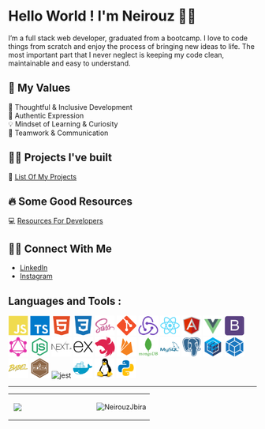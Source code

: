 # Hello World ! I'm Neirouz 👋🏻

I’m a full stack web developer, graduated from a bootcamp.
I love to code things from scratch and enjoy the process of bringing new ideas to life.
The most important part that I never neglect is keeping my code clean, maintainable and easy to understand.

## 🧿 My Values

🧠 Thoughtful & Inclusive Development <br/>
🖤 Authentic Expression <br/>
💡 Mindset of Learning & Curiosity <br/>
🙌 Teamwork & Communication

## 👩‍💻 Projects I've built

🥇 <a href = "https://github.com/NeirouzJbira/List-Of-My-Projects">List Of My Projects</a>

## 🔥 Some Good Resources

💻 [Resources For Developers](https://github.com/NeirouzJbira/Some-Good-Resources)

## 🤝🏻 Connect With Me

- [LinkedIn](https://www.linkedin.com/in/neirouzjbira/) <br/>
- [Instagram](https://www.instagram.com/neirouz.jbira/) <br/>
<!-- - [Facebook](https://www.facebook.com/NeirouzJbira/) <br/>
- [Medium](https://medium.com/@jbira.neirouz) <br/>
- [DEV Community](https://dev.to/neirouzjbira) <br/>
- [HashNode](https://hashnode.com/@NeirouzJbira) <br/> -->

## Languages and Tools :

<p align="left">
<img width="40" height="40" alt="javascript" src="./icons/javascript-plain.svg"/>
<img width="40" height="40" alt="typescript" src="./icons/typescript-plain.svg"/>
<img width="40" height="40" alt="HTML5" src="./icons/html5-plain.svg"/>
<img width="40" height="40" alt="CSS3" src="./icons/css3-plain.svg"/>
<img width="40" height="40" alt="sass" src="./icons/sass-original.svg"/>
<img width="40" height="40" alt="git" src="./icons/git-plain.svg"/>
<img width="40" height="40" alt="redux" src="./icons/redux-original.svg"/>
<img width="40" height="40" alt="react" src="./icons/react-original.svg"/>
<img width="40" height="40" alt="angular" src="./icons/angularjs-original.svg"/>
<img width="40" height="40" alt="vuejs" src="./icons/vue-original.svg"/>
<img width="40" height="40" alt="bootstrap" src="./icons/bootstrap-plain.svg"/>
<img width="40" height="40" alt="graphql" src="./icons/graphql.svg"/>
<img width="40" height="40" alt="nodejs" src="./icons/node-original.svg"/>
<img width="40" height="40" alt="nextjs" src="./icons/nextjs.svg"/>
<img width="40" height="40" alt="express" src="./icons/express-original.svg"/>
<img width="40" height="40" alt="nestjs" src="./icons/nestjs-plain.svg"/>
<img width="40" height="40" alt="firebase" src="./icons/firebase-plain.svg"/>
<img width="40" height="40" alt="mongodb" src="./icons/mongodb-plain-wordmark.svg"/>
<img width="40" height="40" alt="mysql" src="./icons/mysql-plain-wordmark.svg"/>
<img width="40" height="40" alt="postgresql" src="./icons/postgresql-plain.svg"/>
<img width="40" height="40" alt="sequelize" src="./icons/sequelize-original.svg"/>
<img width="40" height="40" alt="webpack" src="./icons/webpack-plain.svg"/>
<img width="40" height="40" alt="babel" src="./icons/babel-original.svg"/>
<img width="40" height="40" alt="mocha" src="./icons/mocha-plain.svg"/>
<img width="40" height="40" alt="jest" src="https://www.vectorlogo.zone/logos/jestjsio/jestjsio-icon.svg"/>
<img width="40" height="40" alt="docker" src="./icons/docker-plain.svg"/>
<img width="40" height="40" alt="linux" src="./icons/linux-original.svg"/>
<img width="40" height="40" alt="python" src="./icons/python-original.svg">

---

<table width="100%">
<tr>
<td width="60%">
<p>&nbsp;<img align="center" src="https://github-readme-stats.vercel.app/api?username=NeirouzJbira&show_icons=true&count_private=true alt="NeirouzJbira" /></p>
</td>
<td width="40%">
<p><img align="center" src="https://github-readme-stats.vercel.app/api/top-langs/?username=NeirouzJbira&layout=compact" alt="NeirouzJbira" /></p>
</td>
</tr>
</table>
